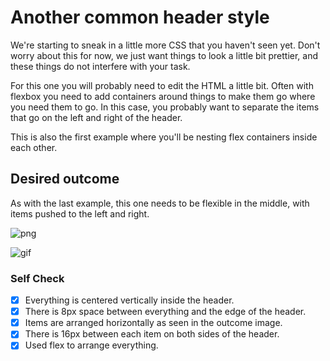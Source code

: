# Another common header style

We're starting to sneak in a little more CSS that you haven't seen yet. Don't worry about this for now, we just want things to look a little bit prettier, and these things do not interfere with your task.

For this one you will probably need to edit the HTML a little bit. Often with flexbox you need to add containers around things to make them go where you need them to go. In this case, you probably want to separate the items that go on the left and right of the header.

This is also the first example where you'll be nesting flex containers inside each other.

## Desired outcome
As with the last example, this one needs to be flexible in the middle, with items pushed to the left and right.

![png](./desired-outcome.png)

![gif](./desired-outcome.gif)

### Self Check
-[x] Everything is centered vertically inside the header.
-[x] There is 8px space between everything and the edge of the header.
-[x] Items are arranged horizontally as seen in the outcome image.
-[x] There is 16px between each item on both sides of the header.
-[x] Used flex to arrange everything.